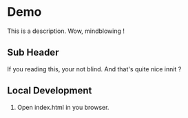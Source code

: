 # Demo

This is a description. Wow, mindblowing !


## Sub Header

If you reading this, your not blind. And that's quite nice innit ?

## Local Development

1. Open index.html in you browser.
